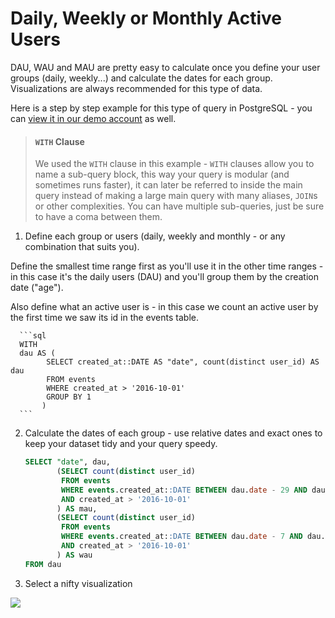 # Daily, Weekly or Monthly Active Users

DAU, WAU and MAU are pretty easy to calculate once you define your user groups (daily, weekly...) and calculate the dates for each group. Visualizations are always recommended for this type of data.

Here is a step by step example for this type of query in PostgreSQL - you can [view it in our demo account](http://demo.redash.io/queries/3231/source#4315) as well.

> #### `WITH` Clause
>
>We used the `WITH` clause in this example - `WITH` clauses allow you to name a sub-query block, this way your query is modular (and sometimes runs faster), it can later be referred to inside the main query instead of making a large main query with many aliases, `JOIN`s  or other complexities. You can have multiple sub-queries, just be sure to have a coma between them.

1. Define each group or users (daily, weekly and monthly - or any combination that suits you).

  Define the smallest time range first as you'll use it in the other time ranges - in this case it's the daily users (DAU) and you'll group them by the creation date ("age").

  Also define what an active user is - in this case we count an active user by the first time we saw its id in the events table.

      ```sql
      WITH
      dau AS (
            SELECT created_at::DATE AS "date", count(distinct user_id) AS dau
            FROM events
            WHERE created_at > '2016-10-01'
            GROUP BY 1
           )
      ```

2. Calculate the dates of each group - use relative dates and exact ones to keep your dataset tidy and your query speedy.

      ```sql
      SELECT "date", dau,
             (SELECT count(distinct user_id)
              FROM events
              WHERE events.created_at::DATE BETWEEN dau.date - 29 AND dau.date
              AND created_at > '2016-10-01'
             ) AS mau,
             (SELECT count(distinct user_id)
              FROM events
              WHERE events.created_at::DATE BETWEEN dau.date - 7 AND dau.date
              AND created_at > '2016-10-01'
             ) AS wau
      FROM dau
      ```

3. Select a nifty visualization

![](../assets/visualization_examples/dau_wau_mau.png)
